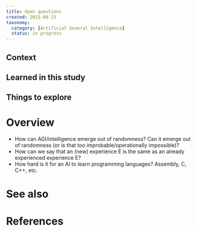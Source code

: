 ```yaml
---
title: Open questions
created: 2015-08-13
taxonomy:
  category: [Artificial General Intelligence]
  status: in progress
---
```


## Context

## Learned in this study

## Things to explore

# Overview

* How can AGI/intelligence emerge out of randomness? Can it emerge out of randomness (or is that too improbable/operationally impossible)?
* How can we say that an (new) experience E is the same as an already experienced experience E?
* How hard is it for an AI to learn programming languages? Assembly, C, C++, etc.

# See also

# References
